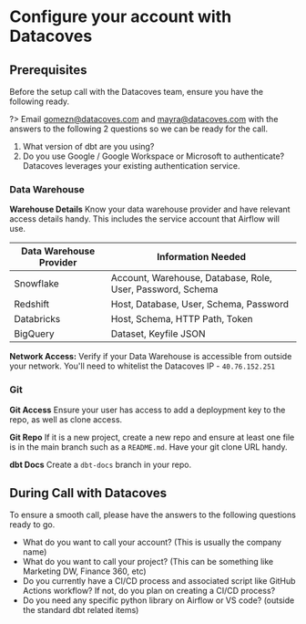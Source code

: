 # Configure your account with Datacoves

## Prerequisites

Before the setup call with the Datacoves team, ensure you have the following ready.

?> Email gomezn@datacoves.com and mayra@datacoves.com with the answers to the following 2 questions so we can be ready for the call.
1. What version of dbt are you using?
2. Do you use Google / Google Workspace or Microsoft to authenticate? Datacoves leverages your existing authentication service.

### Data Warehouse

**Warehouse Details** Know your data warehouse provider and have relevant access details handy. This includes the service account that Airflow will use.  
        
| Data Warehouse Provider | Information Needed |
| --- | --- |
| Snowflake | Account, Warehouse, Database, Role, User, Password, Schema |
| Redshift | Host, Database, User, Schema, Password |
| Databricks | Host, Schema, HTTP Path, Token |
| BigQuery | Dataset, Keyfile JSON |


**Network Access:** Verify if your Data Warehouse is accessible from outside your network. You'll need to whitelist the Datacoves IP - `40.76.152.251`

### Git

**Git Access** Ensure your user has access to add a deploypment key to the repo, as well as clone access.

**Git Repo** If it is a new project, create a new repo and ensure at least one file is in the main branch such as a `README.md`. Have your git clone URL handy.

**dbt Docs** Create a `dbt-docs` branch in your repo.

## During Call with Datacoves
To ensure a smooth call, please have the answers to the following questions ready to go. 

- What do you want to call your account? (This is usually the company name)
- What do you want to call your project? (This can be something like Marketing DW, Finance 360, etc)
- Do you currently have a CI/CD process and associated script like GitHub Actions workflow? If not, do you plan on creating a CI/CD process?
- Do you need any specific python library on Airflow or VS code? (outside the standard dbt related items)

